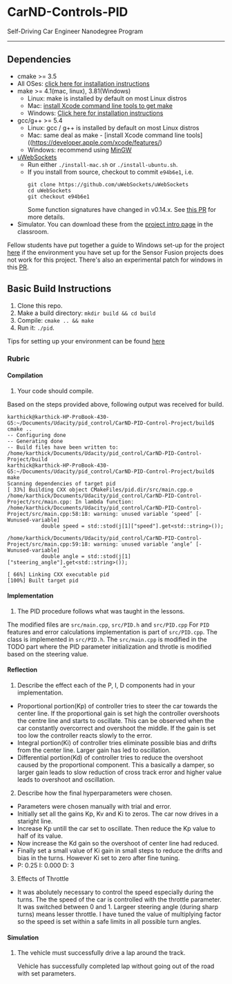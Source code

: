 # CarND-Controls-PID
Self-Driving Car Engineer Nanodegree Program

---

## Dependencies

* cmake >= 3.5
 * All OSes: [click here for installation instructions](https://cmake.org/install/)
* make >= 4.1(mac, linux), 3.81(Windows)
  * Linux: make is installed by default on most Linux distros
  * Mac: [install Xcode command line tools to get make](https://developer.apple.com/xcode/features/)
  * Windows: [Click here for installation instructions](http://gnuwin32.sourceforge.net/packages/make.htm)
* gcc/g++ >= 5.4
  * Linux: gcc / g++ is installed by default on most Linux distros
  * Mac: same deal as make - [install Xcode command line tools]((https://developer.apple.com/xcode/features/)
  * Windows: recommend using [MinGW](http://www.mingw.org/)
* [uWebSockets](https://github.com/uWebSockets/uWebSockets)
  * Run either `./install-mac.sh` or `./install-ubuntu.sh`.
  * If you install from source, checkout to commit `e94b6e1`, i.e.
    ```
    git clone https://github.com/uWebSockets/uWebSockets
    cd uWebSockets
    git checkout e94b6e1
    ```
    Some function signatures have changed in v0.14.x. See [this PR](https://github.com/udacity/CarND-MPC-Project/pull/3) for more details.
* Simulator. You can download these from the [project intro page](https://github.com/udacity/self-driving-car-sim/releases) in the classroom.

Fellow students have put together a guide to Windows set-up for the project [here](https://s3-us-west-1.amazonaws.com/udacity-selfdrivingcar/files/Kidnapped_Vehicle_Windows_Setup.pdf) if the environment you have set up for the Sensor Fusion projects does not work for this project. There's also an experimental patch for windows in this [PR](https://github.com/udacity/CarND-PID-Control-Project/pull/3).

## Basic Build Instructions

1. Clone this repo.
2. Make a build directory: `mkdir build && cd build`
3. Compile: `cmake .. && make`
4. Run it: `./pid`.

Tips for setting up your environment can be found [here](https://classroom.udacity.com/nanodegrees/nd013/parts/40f38239-66b6-46ec-ae68-03afd8a601c8/modules/0949fca6-b379-42af-a919-ee50aa304e6a/lessons/f758c44c-5e40-4e01-93b5-1a82aa4e044f/concepts/23d376c7-0195-4276-bdf0-e02f1f3c665d)

### Rubric

#### Compilation

1. Your code should compile.

Based on the steps provided above, following output was received for build.
```
karthick@karthick-HP-ProBook-430-G5:~/Documents/Udacity/pid_control/CarND-PID-Control-Project/build$ cmake ..
-- Configuring done
-- Generating done
-- Build files have been written to: /home/karthick/Documents/Udacity/pid_control/CarND-PID-Control-Project/build
karthick@karthick-HP-ProBook-430-G5:~/Documents/Udacity/pid_control/CarND-PID-Control-Project/build$ make
Scanning dependencies of target pid
[ 33%] Building CXX object CMakeFiles/pid.dir/src/main.cpp.o
/home/karthick/Documents/Udacity/pid_control/CarND-PID-Control-Project/src/main.cpp: In lambda function:
/home/karthick/Documents/Udacity/pid_control/CarND-PID-Control-Project/src/main.cpp:58:18: warning: unused variable ‘speed’ [-Wunused-variable]
           double speed = std::stod(j[1]["speed"].get<std::string>());
                  ^
/home/karthick/Documents/Udacity/pid_control/CarND-PID-Control-Project/src/main.cpp:59:18: warning: unused variable ‘angle’ [-Wunused-variable]
           double angle = std::stod(j[1]["steering_angle"].get<std::string>());
                  ^
[ 66%] Linking CXX executable pid
[100%] Built target pid
```

#### Implementation

1. The PID procedure follows what was taught in the lessons.

The modified files are `src/main.cpp`, `src/PID.h` and `src/PID.cpp`
For ``PID`` features and error calculations implementation is part of `src/PID.cpp`.
The class is implemented in `src/PID.h`.
The `src/main.cpp` is modified in the TODO part where the PID parameter initialization and throtle is modified based on the steering value.

#### Reflection

1. Describe the effect each of the P, I, D components had in your implementation.
-  Proportional portion(Kp) of controller tries to steer the car towards the center line. If the proportional gain is set high the controller overshoots the centre line and starts to oscillate. This can be observed when the car constantly overcorrect and overshoot the middle. If the gain is set too low the controller reacts slowly to the error.
-  Integral portion(Ki) of controller tries eliminate possible bias and drifts from the center line. Larger gain has led to oscillation.
-  Differential portion(Kd) of controller tries to reduce the overshoot caused by the proportional component. This a basically a damper, so larger gain leads to slow reduction of cross track error and higher value leads to overshoot and oscillation.

2. Describe how the final hyperparameters were chosen.
-  Parameters were chosen manually with trial and error.
-  Initially set all the gains Kp, Kv and Ki to zeros. The car now drives in a staright line.
-  Increase Kp untill the car set to oscillate. Then reduce the Kp value to half of its value.
-  Now increase the Kd gain so the overshoot of center line had reduced.
-  Finally set a small value of Ki gain in small steps to reduce the drifts and bias in the turns. However Ki set to zero after fine tuning.
-  P: 0.25  I: 0.000  D: 3

3. Effects of Throttle
-  It was abolutely necessary to control the speed especially during the turns. The the speed of the car is controlled with the throttle parameter. It was switched between 0 and 1. Largeer steering angle (during sharp turns) means lesser throttle. I have tuned the value of multiplying factor so the speed is set within a safe limits in all possible turn angles.

#### Simulation

1. The vehicle must successfully drive a lap around the track.

   Vehicle has successfully completed lap without going out of the road with set parameters.
